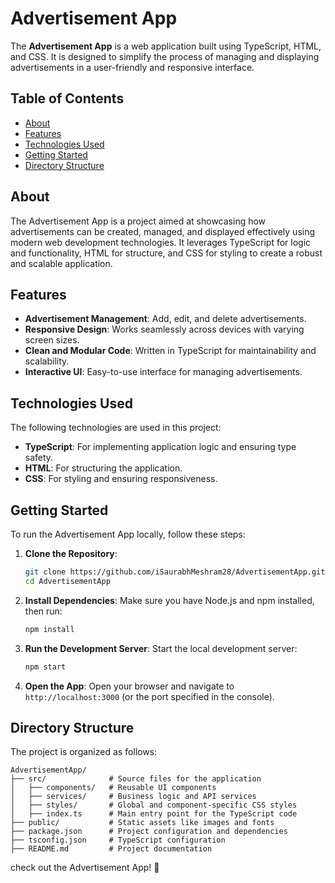 # Advertisement App

The **Advertisement App** is a web application built using TypeScript, HTML, and CSS. It is designed to simplify the process of managing and displaying advertisements in a user-friendly and responsive interface.

## Table of Contents

- [About](#about)
- [Features](#features)
- [Technologies Used](#technologies-used)
- [Getting Started](#getting-started)
- [Directory Structure](#directory-structure)

## About

The Advertisement App is a project aimed at showcasing how advertisements can be created, managed, and displayed effectively using modern web development technologies. It leverages TypeScript for logic and functionality, HTML for structure, and CSS for styling to create a robust and scalable application.

## Features

- **Advertisement Management**: Add, edit, and delete advertisements.
- **Responsive Design**: Works seamlessly across devices with varying screen sizes.
- **Clean and Modular Code**: Written in TypeScript for maintainability and scalability.
- **Interactive UI**: Easy-to-use interface for managing advertisements.

## Technologies Used

The following technologies are used in this project:

- **TypeScript**: For implementing application logic and ensuring type safety.
- **HTML**: For structuring the application.
- **CSS**: For styling and ensuring responsiveness.

## Getting Started

To run the Advertisement App locally, follow these steps:

1. **Clone the Repository**:
   ```bash
   git clone https://github.com/iSaurabhMeshram28/AdvertisementApp.git
   cd AdvertisementApp
   ```

2. **Install Dependencies**:
   Make sure you have Node.js and npm installed, then run:
   ```bash
   npm install
   ```

3. **Run the Development Server**:
   Start the local development server:
   ```bash
   npm start
   ```

4. **Open the App**:
   Open your browser and navigate to `http://localhost:3000` (or the port specified in the console).

## Directory Structure

The project is organized as follows:

```
AdvertisementApp/
├── src/              # Source files for the application
│   ├── components/   # Reusable UI components
│   ├── services/     # Business logic and API services
│   ├── styles/       # Global and component-specific CSS styles
│   ├── index.ts      # Main entry point for the TypeScript code
├── public/           # Static assets like images and fonts
├── package.json      # Project configuration and dependencies
├── tsconfig.json     # TypeScript configuration
├── README.md         # Project documentation
```

check out the Advertisement App! 🚀
